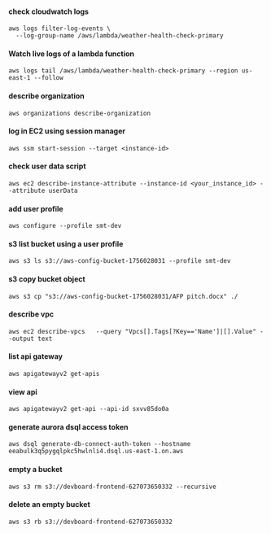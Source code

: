 #### check cloudwatch logs

```
aws logs filter-log-events \
  --log-group-name /aws/lambda/weather-health-check-primary
```

#### Watch live logs of a lambda function 

`aws logs tail /aws/lambda/weather-health-check-primary --region us-east-1 --follow`

#### describe organization

`aws organizations describe-organization`

#### log in EC2 using session manager
`aws ssm start-session --target <instance-id>`

#### check user data script
`aws ec2 describe-instance-attribute --instance-id <your_instance_id> --attribute userData`

#### add user profile
`aws configure --profile smt-dev`

#### s3 list bucket using a user profile
`aws s3 ls s3://aws-config-bucket-1756028031 --profile smt-dev`

#### s3 copy bucket object
`aws s3 cp "s3://aws-config-bucket-1756028031/AFP pitch.docx" ./`

#### describe vpc
`aws ec2 describe-vpcs   --query "Vpcs[].Tags[?Key=='Name']|[].Value" --output text`

#### list api gateway
`aws apigatewayv2 get-apis`

#### view api
`aws apigatewayv2 get-api --api-id sxvv85do0a`

#### generate aurora dsql access token
`aws dsql generate-db-connect-auth-token --hostname eeabulk3q5pygqlpkc5hwlnli4.dsql.us-east-1.on.aws`

#### empty a bucket
`aws s3 rm s3://devboard-frontend-627073650332 --recursive`

#### delete an empty bucket
`aws s3 rb s3://devboard-frontend-627073650332`

